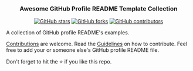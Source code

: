 <div align="center">

### Awesome GitHub Profile README Template Collection

[![GitHub stars](https://img.shields.io/github/stars/MD-MAFUJUL-HASAN/awesome-github-profile-readme-templates.svg)](https://github.com/MD-MAFUJUL-HASAN/awesome-github-profile-readme-templates/stargazers)
[![GitHub forks](https://img.shields.io/github/forks/MD-MAFUJUL-HASAN/awesome-github-profile-readme-templates.svg?color=blue)](https://github.com/MD-MAFUJUL-HASAN/awesome-github-profile-readme-templates/network)
[![GitHub contributors](https://img.shields.io/github/contributors/MD-MAFUJUL-HASAN/awesome-github-profile-readme-templates.svg?color=blue)](https://github.com/MD-MAFUJUL-HASAN/awesome-github-profile-readme-templates/network)
</div>
A collection of GitHub profile README's examples.

[Contributions](https://github.com/MD-MAFUJUL-HASAN/awesome-github-profile-readme-templates/blob/master/CONTRIBUTING.md) are welcome. Read the [Guidelines](https://github.com/MD-MAFUJUL-HASAN/awesome-github-profile-readme-templates/blob/master/CONTRIBUTING.md) on how to contribute.
Feel free to add your or someone else's GitHub profile README file.

Don't forget to hit the :star: if you like this repo.
